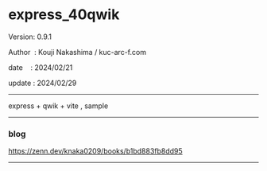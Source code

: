 ﻿# express_40qwik

 Version: 0.9.1

 Author  : Kouji Nakashima / kuc-arc-f.com

 date    : 2024/02/21

 update : 2024/02/29  

***

express + qwik + vite , sample

***
### blog

https://zenn.dev/knaka0209/books/b1bd883fb8dd95

***

